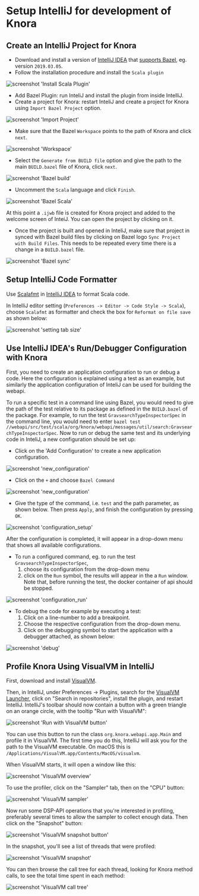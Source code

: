 <!---
 * Copyright © 2021 - 2022 Swiss National Data and Service Center for the Humanities and/or DaSCH Service Platform contributors.
 * SPDX-License-Identifier: Apache-2.0
-->

# Setup IntelliJ for development of Knora

## Create an IntelliJ Project for Knora

  - Download and install a version of [IntelliJ IDEA](https://www.jetbrains.com/idea/) that [supports Bazel](https://plugins.jetbrains.com/plugin/8609-bazel/versions), eg. version `2019.03.05`.
  - Follow the installation procedure and install the `Scala plugin`

![screenshot 'Install Scala Plugin'](figures/install-scala-plugin.png)

  - Add Bazel Plugin: run InteliJ and install the plugin from inside IntelliJ.
  - Create a project for Knora: restart InteliJ and create a project for Knora using `Import Bazel Project` option.
  
  ![screenshot 'Import Project'](figures/import-bazel-project.png)
  
  - Make sure that the Bazel `Workspace` points to the path of Knora and click `next`.
  
  ![screenshot 'Workspace'](figures/bazel-workspace.png)
  
  - Select the `Generate from BUILD file` option and give the path to the main `BUILD.bazel` file of Knora, click `next`.
  
  ![screenshot 'Bazel build'](figures/bazel-buildFile.png)
  
  - Uncomment the `Scala` language and click `Finish`.
  
  ![screenshot 'Bazel Scala'](figures/bazel-UncommentScala.png)
  
  At this point a `.ijwb` file is created for Knora project and added to the welcome screen of InteiJ. You can open the project by clicking on it.

  - Once the project is built and opened in InteliJ, make sure that project in synced with Bazel build files by clicking
   on Bazel logo `Sync Project with Build Files`. This needs to be repeated every time there is a change in a `BUILD.bazel` file.
   
   ![screenshot 'Bazel sync'](figures/bazel-sync.png)

## Setup IntelliJ Code Formatter

Use [Scalafmt](https://scalameta.org/scalafmt/) in [IntelliJ IDEA](https://www.jetbrains.com/idea) to format Scala code.

In IntelliJ editor setting (`Preferences -> Editor -> Code Style -> Scala`), choose `Scalafmt` as formatter and check the box for 
`Reformat on file save` as shown below:

 ![screenshot 'setting tab size'](figures/setup_formatting.png)
 
## Use IntelliJ IDEA's Run/Debugger Configuration with Knora

First, you need to create an application configuration to run or debug a code. Here the configuration is explained using a test as an 
  example, but similarly the application configuration of InteliJ can be used for building the webapi.
  
To run a specific test in a command line using Bazel, you would need to give the path of the test relative to its 
  package as defined in the `BUILD.bazel` of the package. For example, to run the test  `GravsearchTypeInspectorSpec` in the
   command line, you would need to enter `bazel test //webapi/src/test/scala/org/knora/webapi/messages/util/search:GravsearchTypeInspectorSpec`.
  Now to run or debug the same test and its underlying code in InteliJ, a new configuration should be
  set up:
  
   - Click on the 'Add Configuration' to create a new application configuration. 
    
![screenshot 'new_configuration'](figures/bazel-new-config.png)

   - Click on the `+` and choose `Bazel Command` 
   
![screenshot 'new_configuration'](figures/bazel-command-config.png)

   - Give the type of the command, i.e. `test` and the path parameter, as shown below. Then press `Apply`, and finish 
   the configuration by pressing `OK`.

![screenshot 'configuration_setup'](figures/bazel-config-setup.png)

After the configuration is completed, it will appear in a drop-down menu that shows all available configurations. 

  - To run a configured command, eg. to run the test `GravsearchTypeInspectorSpec`, 
    1. choose its configuration from the drop-down menu
    2. click on the `Run` symbol, the results will appear in the a `Run` window. Note that, before running the test, the 
    docker container of api should be stopped. 
    
![screenshot 'configuration_run'](figures/bazel-run-config.png)

  - To debug the code for example by executing a test: 
    1. Click on a line-number to add a breakpoint. 
    2. Choose the respective configuration from the drop-down menu. 
    3. Click on the debugging symbol to start the application with a debugger attached, as shown below:

![screenshot 'debug'](figures/bazel-debug.png)

## Profile Knora Using VisualVM in IntelliJ

First, download and install [VisualVM](https://visualvm.github.io/).

Then, in IntelliJ, under Preferences -\> Plugins, search for the
[VisualVM
Launcher](https://plugins.jetbrains.com/plugin/7115-visualvm-launcher),
click on "Search in repositories", install the plugin, and restart
IntelliJ. IntelliJ's toolbar should now contain a button with a green
triangle on an orange circle, with the tooltip "Run with VisualVM":

![screenshot 'Run with VisualVM button'](figures/launch-visualvm.png)

You can use this button to run the class `org.knora.webapi.app.Main` and
profile it in VisualVM. The first time you do this, IntelliJ will ask
you for the path to the VisualVM executable. On macOS this is
`/Applications/VisualVM.app/Contents/MacOS/visualvm`.

When VisualVM starts, it will open a window like this:

![screenshot 'VisualVM overview'](figures/visualvm-overview.png)

To use the profiler, click on the "Sampler" tab, then on the "CPU"
button:

![screenshot 'VisualVM sampler'](figures/visualvm-sampler.png)

Now run some DSP-API operations that you're interested in profiling,
preferably several times to allow the sampler to collect enough data.
Then click on the "Snapshot" button:

![screenshot 'VisualVM snapshot
button'](figures/visualvm-snapshot-button.png)

In the snapshot, you'll see a list of threads that were profiled:

![screenshot 'VisualVM snapshot'](figures/visualvm-snapshot.png)

You can then browse the call tree for each thread, looking for Knora
method calls, to see the total time spent in each method:

![screenshot 'VisualVM call tree'](figures/visualvm-call-tree.png)
